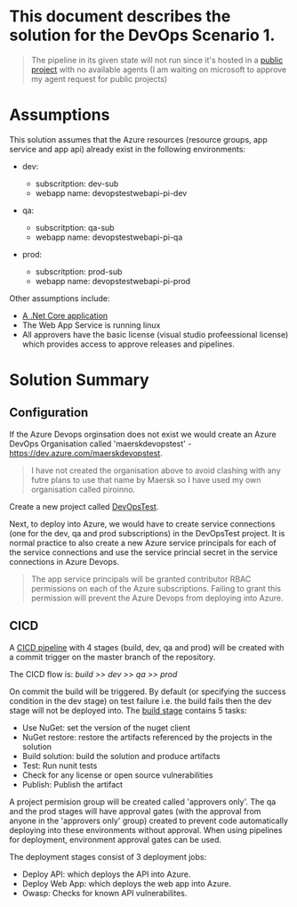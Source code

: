 # This document describes the solution for the DevOps Scenario 1.

> The pipeline in its given state will not run since it's hosted in a [public project](https://dev.azure.com/piroinno/DevOpsTest) with no available agents (I am waiting on microsoft to approve my agent request for public projects)
# Assumptions
This solution assumes that the Azure resources (resource groups, app service and app api) already exist in the following environments:

- dev:
  - subscritption: dev-sub
  - webapp name: devopstestwebapi-pi-dev

- qa:
  - subscritption: qa-sub
  - webapp name: devopstestwebapi-pi-qa

- prod:
  - subscritption: prod-sub
  - webapp name: devopstestwebapi-pi-prod


Other assumptions include:

- [A .Net Core application](pp\DevOpsTest\DevOpsTest.sln)
- The Web App Service is running linux
- All approvers have the basic license (visual studio profeessional license) which provides access to approve releases and pipelines.

# Solution Summary
## Configuration
If the Azure Devops orginsation does not exist we would create an Azure DevOps Organisation called 'maerskdevopstest' - https://dev.azure.com/maerskdevopstest.

> I have not created the organisation above to avoid clashing with any futre plans to use that name by Maersk so I have used my own organisation called piroinno.

Create a new project called [DevOpsTest](https://dev.azure.com/piroinno/DevOpsTest).

Next, to deploy into Azure, we would have to create service connections (one for the dev, qa and prod subscriptions) in the DevOpsTest project. It is normal practice to also create a new Azure service principals for each of the service connections and use the service princial secret in the service connections in Azure Devops.

> The app service principals will be granted contributor RBAC permissions on each of the Azure subscriptions. Failing to grant this permission will prevent the Azure Devops from deploying into Azure.

## CICD
A [CICD pipeline](azdo\azure-pieplines.yml) with 4 stages (build, dev, qa and prod) will be created with a commit trigger on the master branch of the repository.

The CICD flow is: _build >> dev >> qa >> prod_

On commit the build will be triggered. By default (or specifying the success condition in the dev stage) on test failure i.e. the build fails then the dev stage will not be deployed into. The [build stage](azdo\templates\job-build.yml) contains 5 tasks:

- Use NuGet: set the version of the nuget client
- NuGet restore: restore the artifacts referenced by the projects in the solution
- Build solution: build the solution and produce artifacts
- Test: Run nunit tests
- Check for any license or open source vulnerabilities
- Publish: Publish the artifact

A project permision group will be created called 'approvers only'. The qa and the prod stages will have approval gates (with the approval from anyone in the 'approvers only' group) created to prevent code automatically deploying into these environments without approval. When using pipelines for deployment, environment approval gates can be used.

The deployment stages consist of 3 deployment jobs:

- Deploy API: which deploys the API into Azure.
- Deploy Web App: which deploys the web app into Azure.
- Owasp: Checks for known API vulnerabilites.